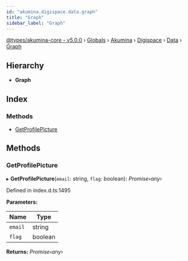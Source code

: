 ```yaml
---
id: "akumina.digispace.data.graph"
title: "Graph"
sidebar_label: "Graph"
---
```


[@types/akumina-core - v5.0.0](../index.md) › [Globals](../globals.md) › [Akumina](../modules/akumina.md) › [Digispace](../modules/akumina.digispace.md) › [Data](../modules/akumina.digispace.data.md) › [Graph](akumina.digispace.data.graph.md)

## Hierarchy

* **Graph**

## Index

### Methods

* [GetProfilePicture](akumina.digispace.data.graph.md#getprofilepicture)

## Methods

###  GetProfilePicture

▸ **GetProfilePicture**(`email`: string, `flag`: boolean): *Promise‹any›*

Defined in index.d.ts:1495

**Parameters:**

Name | Type |
------ | ------ |
`email` | string |
`flag` | boolean |

**Returns:** *Promise‹any›*
